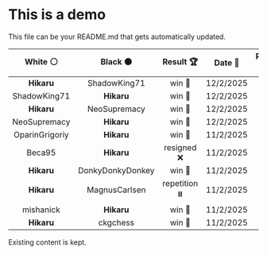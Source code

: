 # This is a demo

This file can be your README.md that gets automatically updated.

<!--START_SECTION:chessStats-->
<!-- Automatically generated with https://github.com/Balastrong/chess-stats-action -->

| White ⚪ | Black ⚫ | Result 🏆 | Date 📅 | Position 🗺️ |
|:---:|:---:|:---:|:---:|:---:|
| **Hikaru** | ShadowKing71 | win 🥇 | 12/2/2025 | <a href="http://www.ee.unb.ca/cgi-bin/tervo/fen.pl?select=8/8/6p1/p6p/Pp3N2/1P3KPk/8/8 b - - 3 57">Link</a> |
| ShadowKing71 | **Hikaru** | win 🥇 | 12/2/2025 | <a href="http://www.ee.unb.ca/cgi-bin/tervo/fen.pl?select=k1r5/5p2/4p1p1/3p2P1/1Q1P4/1PP1R3/1K1R1P2/r4q2 w - - 5 47">Link</a> |
| **Hikaru** | NeoSupremacy | win 🥇 | 12/2/2025 | <a href="http://www.ee.unb.ca/cgi-bin/tervo/fen.pl?select=8/8/3b4/4k3/8/2Q3n1/4qP1K/8 b - - 3 72">Link</a> |
| NeoSupremacy | **Hikaru** | win 🥇 | 12/2/2025 | <a href="http://www.ee.unb.ca/cgi-bin/tervo/fen.pl?select=8/3r4/8/8/8/4K3/4R3/6k1 w - - 3 70">Link</a> |
| OparinGrigoriy | **Hikaru** | win 🥇 | 11/2/2025 | <a href="http://www.ee.unb.ca/cgi-bin/tervo/fen.pl?select=k1K5/1p6/1bq5/6Q1/8/8/8/8 w - - 4 87">Link</a> |
| Beca95 | **Hikaru** | resigned ❌ | 11/2/2025 | <a href="http://www.ee.unb.ca/cgi-bin/tervo/fen.pl?select=3r3k/Q4R2/P2p1np1/2pPp2p/B1P1P1NP/8/3B2K1/8 b - - 0 44">Link</a> |
| **Hikaru** | DonkyDonkyDonkey | win 🥇 | 11/2/2025 | <a href="http://www.ee.unb.ca/cgi-bin/tervo/fen.pl?select=3r2k1/1b6/1R6/p2p4/7P/2PB4/PP4P1/6K1 b - - 0 31">Link</a> |
| **Hikaru** | MagnusCarlsen | repetition ⏸️ | 11/2/2025 | <a href="http://www.ee.unb.ca/cgi-bin/tervo/fen.pl?select=4R3/8/8/4k1p1/4p2p/6rP/5KP1/8 b - - 17 64">Link</a> |
| mishanick | **Hikaru** | win 🥇 | 11/2/2025 | <a href="http://www.ee.unb.ca/cgi-bin/tervo/fen.pl?select=8/1K1k4/1P6/8/8/8/8/1r6 w - - 1 80">Link</a> |
| **Hikaru** | ckgchess | win 🥇 | 11/2/2025 | <a href="http://www.ee.unb.ca/cgi-bin/tervo/fen.pl?select=8/1p6/p7/2B1k3/2P2p2/1P6/P7/2K5 b - - 0 41">Link</a> |

<!--END_SECTION:chessStats-->

Existing content is kept.
